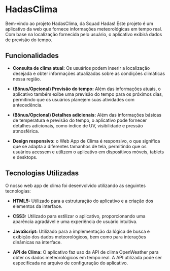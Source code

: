 # HadasClima
Bem-vindo ao projeto HadasClima, da Squad Hadas! Este projeto é um aplicativo da web que fornece informações meteorológicas em tempo real. Com base na localização fornecida pelo usuário, o aplicativo exibirá dados de previsão do tempo.

## Funcionalidades

-   **Consulta de clima atual:** Os usuários podem inserir a localização desejada e obter informações atualizadas sobre as condições climáticas nessa região.
    
-   **(Bônus/Opcional) Previsão do tempo:** Além das informações atuais, o aplicativo também exibe uma previsão do tempo para os próximos dias, permitindo que os usuários planejem suas atividades com antecedência.
    
-   **(Bônus/Opcional) Detalhes adicionais:** Além das informações básicas de temperatura e previsão do tempo, o aplicativo pode fornecer detalhes adicionais, como índice de UV, visibilidade e pressão atmosférica.
    
-   **Design responsivo:** o Web App de Clima é responsivo, o que significa que se adapta a diferentes tamanhos de tela, permitindo que os usuários acessem e utilizem o aplicativo em dispositivos móveis, tablets e desktops.
    

## Tecnologias Utilizadas

O nosso web app de clima foi desenvolvido utilizando as seguintes tecnologias:

-   **HTML5:** Utilizado para a estruturação do aplicativo e a criação dos elementos da interface.
    
-   **CSS3:** Utilizado para estilizar o aplicativo, proporcionando uma aparência agradável e uma experiência de usuário intuitiva.
    
-   **JavaScript:** Utilizado para a implementação da lógica de busca e exibição dos dados meteorológicos, bem como para interações dinâmicas na interface.
    
-   **API de Clima:** O aplicativo faz uso da API de clima OpenWeather para obter os dados meteorológicos em tempo real. A API utilizada pode ser especificada no arquivo de configuração do aplicativo.